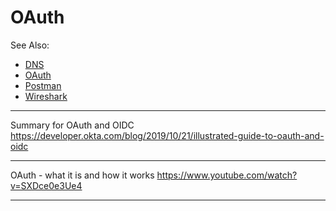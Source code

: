 # OAuth

See Also:

  - [DNS](DNS.md)
  - [OAuth](OAuth.md)
  - [Postman](Postman.md)
  - [Wireshark](Wireshark.md)

---

Summary for OAuth and OIDC    
https://developer.okta.com/blog/2019/10/21/illustrated-guide-to-oauth-and-oidc

---

OAuth - what it is and how it works
https://www.youtube.com/watch?v=SXDce0e3Ue4

---
